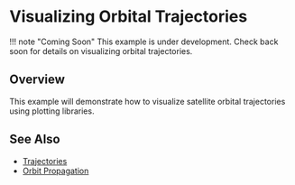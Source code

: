 # Visualizing Orbital Trajectories

!!! note "Coming Soon"
    This example is under development. Check back soon for details on visualizing orbital trajectories.

## Overview

This example will demonstrate how to visualize satellite orbital trajectories using plotting libraries.

## See Also

- [Trajectories](../library_api/trajectories/index.md)
- [Orbit Propagation](../learn/orbit_propagation/index.md)
